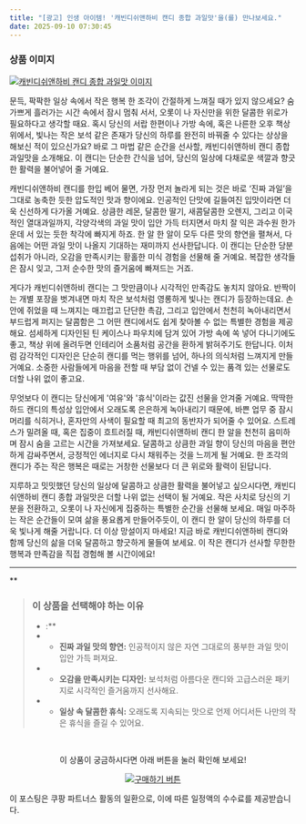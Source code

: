 ```yaml
---
title: "[광고] 인생 아이템! '캐빈디쉬앤하비 캔디 종합 과일맛'을(를) 만나보세요."
date: 2025-09-10 07:30:45
---
```

### 상품 이미지
[![캐빈디쉬앤하비 캔디 종합 과일맛 이미지](https://ads-partners.coupang.com/image1/eobpTFSzaHGcAFL9esnksAmdMjOJK60w2oY__tsg3v6Shg-GIKhiZ4GxSsvpStosFnA2Ya3u8tMsVEYgnmN2kuWUQ1FUr3XFFowbor_sZ0mKYRufd3_kncKwPnTmGIFdPa55WnyFF3wy5plqtuRAH4W2m-58cZfibdUImeWasm-w9uWJ_jSuzF5nb9LGe1f7qJ3tlEkcp6BjpqBr1BDVv8wAKbbXdKmfp_8dMNtPRiIJFT6_gllsLBS8E-LgKj9f67ZOIrYmBl5TNNoEyb3yBk1diNCLE7VdMcA4qd1CfRyzuMdFQQ==)](https://link.coupang.com/re/AFFSDP?lptag=AF8916626&pageKey=6641185066&itemId=15181726697&vendorItemId=3146736607&traceid=V0-153-7814461701971046&requestid=20250910163026882085065128&token=31850C%7CMIXED)

문득, 팍팍한 일상 속에서 작은 행복 한 조각이 간절하게 느껴질 때가 있지 않으세요? 숨 가쁘게 흘러가는 시간 속에서 잠시 멈춰 서서, 오롯이 나 자신만을 위한 달콤한 위로가 필요하다고 생각할 때요. 혹시 당신의 서랍 한편이나 가방 속에, 혹은 나른한 오후 책상 위에서, 빛나는 작은 보석 같은 존재가 당신의 하루를 완전히 바꿔줄 수 있다는 상상을 해보신 적이 있으신가요? 바로 그 마법 같은 순간을 선사할, 캐빈디쉬앤하비 캔디 종합 과일맛을 소개해요. 이 캔디는 단순한 간식을 넘어, 당신의 일상에 다채로운 색깔과 향긋한 활력을 불어넣어 줄 거예요.

캐빈디쉬앤하비 캔디를 한입 베어 물면, 가장 먼저 놀라게 되는 것은 바로 ‘진짜 과일’을 그대로 농축한 듯한 압도적인 맛과 향이에요. 인공적인 단맛에 길들여진 입맛이라면 더욱 신선하게 다가올 거예요. 상큼한 레몬, 달콤한 딸기, 새콤달콤한 오렌지, 그리고 이국적인 열대과일까지, 각양각색의 과일 맛이 입안 가득 터지면서 마치 잘 익은 과수원 한가운데 서 있는 듯한 착각에 빠지게 하죠. 한 알 한 알이 모두 다른 맛의 향연을 펼쳐서, 다음에는 어떤 과일 맛이 나올지 기대하는 재미까지 선사한답니다. 이 캔디는 단순한 당분 섭취가 아니라, 오감을 만족시키는 황홀한 미식 경험을 선물해 줄 거예요. 복잡한 생각들은 잠시 잊고, 그저 순수한 맛의 즐거움에 빠져드는 거죠.

게다가 캐빈디쉬앤하비 캔디는 그 맛만큼이나 시각적인 만족감도 놓치지 않아요. 반짝이는 개별 포장을 벗겨내면 마치 작은 보석처럼 영롱하게 빛나는 캔디가 등장하는데요. 손안에 쥐었을 때 느껴지는 매끄럽고 단단한 촉감, 그리고 입안에서 천천히 녹아내리면서 부드럽게 퍼지는 달콤함은 그 어떤 캔디에서도 쉽게 찾아볼 수 없는 특별한 경험을 제공해요. 섬세하게 디자인된 틴 케이스나 파우치에 담겨 있어 가방 속에 쏙 넣어 다니기에도 좋고, 책상 위에 올려두면 인테리어 소품처럼 공간을 환하게 밝혀주기도 한답니다. 이처럼 감각적인 디자인은 단순히 캔디를 먹는 행위를 넘어, 하나의 의식처럼 느껴지게 만들 거예요. 소중한 사람들에게 마음을 전할 때 부담 없이 건넬 수 있는 품격 있는 선물로도 더할 나위 없이 좋고요.

무엇보다 이 캔디는 당신에게 '여유'와 '휴식'이라는 값진 선물을 안겨줄 거예요. 딱딱한 하드 캔디의 특성상 입안에서 오래도록 은은하게 녹아내리기 때문에, 바쁜 업무 중 잠시 머리를 식히거나, 혼자만의 사색이 필요할 때 최고의 동반자가 되어줄 수 있어요. 스트레스가 밀려올 때, 혹은 집중이 흐트러질 때, 캐빈디쉬앤하비 캔디 한 알을 천천히 음미하며 잠시 숨을 고르는 시간을 가져보세요. 달콤하고 상큼한 과일 향이 당신의 마음을 편안하게 감싸주면서, 긍정적인 에너지로 다시 채워주는 것을 느끼게 될 거예요. 한 조각의 캔디가 주는 작은 행복은 때로는 거창한 선물보다 더 큰 위로와 활력이 된답니다.

지루하고 밋밋했던 당신의 일상에 달콤하고 상큼한 활력을 불어넣고 싶으시다면, 캐빈디쉬앤하비 캔디 종합 과일맛은 더할 나위 없는 선택이 될 거예요. 작은 사치로 당신의 기분을 전환하고, 오롯이 나 자신에게 집중하는 특별한 순간을 선물해 보세요. 매일 마주하는 작은 순간들이 모여 삶을 풍요롭게 만들어주듯이, 이 캔디 한 알이 당신의 하루를 더욱 빛나게 해줄 거랍니다. 더 이상 망설이지 마세요! 지금 바로 캐빈디쉬앤하비 캔디와 함께 당신의 삶을 더욱 달콤하고 향긋하게 물들여 보세요. 이 작은 캔디가 선사할 무한한 행복과 만족감을 직접 경험해 볼 시간이에요!

---

**


> ### 이 상품을 선택해야 하는 이유
> - :**
> - *   **진짜 과일 맛의 향연:** 인공적이지 않은 자연 그대로의 풍부한 과일 맛이 입안 가득 퍼져요.
> - *   **오감을 만족시키는 디자인:** 보석처럼 아름다운 캔디와 고급스러운 패키지로 시각적인 즐거움까지 선사해요.
> - *   **일상 속 달콤한 휴식:** 오래도록 지속되는 맛으로 언제 어디서든 나만의 작은 휴식을 즐길 수 있어요.


<br>

<div align="center">
  <p>이 상품이 궁금하시다면 아래 버튼을 눌러 확인해 보세요!</p>
  <a href="https://link.coupang.com/re/AFFSDP?lptag=AF8916626&pageKey=6641185066&itemId=15181726697&vendorItemId=3146736607&traceid=V0-153-7814461701971046&requestid=20250910163026882085065128&token=31850C%7CMIXED" target="_blank">
    <img src="https://img.shields.io/badge/지금 바로 구매하기-FF5722?style=for-the-badge&logo=coupa&logoColor=white" alt="구매하기 버튼">
  </a>
</div>

이 포스팅은 쿠팡 파트너스 활동의 일환으로, 이에 따른 일정액의 수수료를 제공받습니다.
